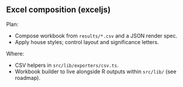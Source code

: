## Excel composition (exceljs)

Plan:
- Compose workbook from `results/*.csv` and a JSON render spec.
- Apply house styles; control layout and significance letters.

Where:
- CSV helpers in `src/lib/exporters/csv.ts`.
- Workbook builder to live alongside R outputs within `src/lib/` (see roadmap).


